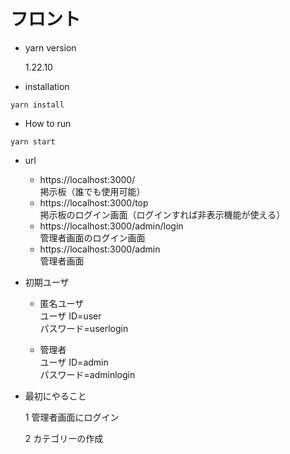 # フロント

- yarn version

  1.22.10

- installation

```
yarn install
```

- How to run

```
yarn start
```

- url

  - https://<span>localhost</span>:3000/  
    掲示板（誰でも使用可能）
  - https://<span>localhost</span>:3000/top  
    掲示板のログイン画面（ログインすれば非表示機能が使える）
  - https://<span>localhost</span>:3000/admin/login  
    管理者画面のログイン画面
  - https://<span>localhost</span>:3000/admin  
    管理者画面

- 初期ユーザ

  - 匿名ユーザ  
    ユーザ ID=user  
    パスワード=userlogin

  - 管理者  
    ユーザ ID=admin  
    パスワード=adminlogin

- 最初にやること

  1 管理者画面にログイン

  2 カテゴリーの作成
